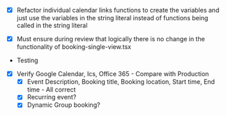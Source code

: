 -  [x] Refactor individual calendar links functions to create the variables and just use the variables in the string literal instead of functions being called in the string literal
- [x] Must ensure during review that logically there is no change in the functionality of booking-single-view.tsx


- Testing
- [x] Verify Google Calendar, Ics, Office 365 - Compare with Production
    - [x] Event Description, Booking title, Booking location, Start time, End time - All correct
    - [x] Recurring event?
    - [x] Dynamic Group booking?